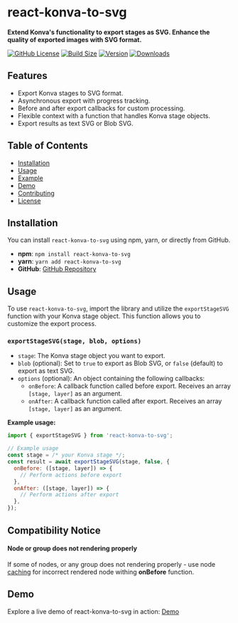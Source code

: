 # react-konva-to-svg

**Extend Konva's functionality to export stages as SVG. Enhance the quality of exported images with SVG format.**

[![GitHub License](https://img.shields.io/github/license/dendrofen/react-konva-to-svg)](LICENSE)
[![Build Size](https://img.shields.io/bundlephobia/minzip/react-konva-to-svg?label=bundle%20size&style=flat&colorA=000000&colorB=000000)](https://bundlephobia.com/result?p=react-konva-to-svg)
[![Version](https://img.shields.io/npm/v/react-konva-to-svg?style=flat&colorA=000000&colorB=000000)](https://www.npmjs.com/package/react-konva-to-svg)
[![Downloads](https://img.shields.io/npm/dt/react-konva-to-svg.svg?style=flat&colorA=000000&colorB=000000)](https://www.npmjs.com/package/react-konva-to-svg)

## Features

- Export Konva stages to SVG format.
- Asynchronous export with progress tracking.
- Before and after export callbacks for custom processing.
- Flexible context with a function that handles Konva stage objects.
- Export results as text SVG or Blob SVG.

## Table of Contents

- [Installation](#installation)
- [Usage](#usage)
- [Example](#example)
- [Demo](#demo)
- [Contributing](#contributing)
- [License](#license)

## Installation

You can install `react-konva-to-svg` using npm, yarn, or directly from GitHub.

- **npm**: `npm install react-konva-to-svg`
- **yarn**: `yarn add react-konva-to-svg`
- **GitHub**: [GitHub Repository](https://github.com/dendrofen/react-konva-to-svg)

## Usage

To use `react-konva-to-svg`, import the library and utilize the `exportStageSVG` function with your Konva stage object. This function allows you to customize the export process.

### `exportStageSVG(stage, blob, options)`

- `stage`: The Konva stage object you want to export.
- `blob` (optional): Set to `true` to export as Blob SVG, or `false` (default) to export as text SVG.
- `options` (optional): An object containing the following callbacks:
  - `onBefore`: A callback function called before export. Receives an array `[stage, layer]` as an argument.
  - `onAfter`: A callback function called after export. Receives an array `[stage, layer]` as an argument.

**Example usage:**

```javascript
import { exportStageSVG } from 'react-konva-to-svg';

// Example usage
const stage = /* your Konva stage */;
const result = await exportStageSVG(stage, false, {
  onBefore: ([stage, layer]) => {
    // Perform actions before export
  },
  onAfter: ([stage, layer]) => {
    // Perform actions after export
  },
});
```

## Compatibility Notice

#### Node or group does not rendering properly
If some of nodes, or any group does not rendering properly - use node [caching](https://konvajs.org/docs/performance/Shape_Caching.html) for incorrect rendered node withing **onBefore** function.

## Demo

Explore a live demo of react-konva-to-svg in action: [Demo](https://dendrofen.github.io/react-konva-to-svg/)
